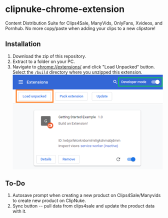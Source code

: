 # clipnuke-chrome-extension
 Content Distribution Suite for Clips4Sale, ManyVids, OnlyFans, Xvideos, and Pornhub. No more copy/paste when adding your clips to a new clipstore!

## Installation
1. Download the zip of this repository.
1. Extract to a folder on your PC.
1. Navigate to [chrome://extensions/](chrome://extensions/) and click "Load Unpacked" button. Select the `/build` directory where you unzipped this extension.
![Chrome Installation](/docs/images/chrome-installation.png)

## To-Do

1. Autosave prompt when creating a new product on Clips4Sale/Manyvids to create new product on ClipNuke.
1. Sync button -- pull data from clips4sale and update the product data with it.
